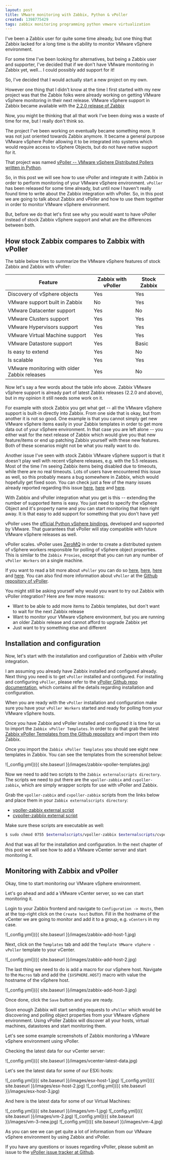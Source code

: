 ```yaml
---
layout: post
title: VMware monitoring with Zabbix, Python & vPoller
created: 1398775429
tags: zabbix monitoring programming python vmware virtualization
---
```

I've been a Zabbix user for quite some time already, but one thing
that Zabbix lacked for a long time is the ability to monitor
VMware vSphere environment.

For some time I've been looking for alternatives, but being a Zabbix
user and supporter, I've decided that if we don't have VMware
monitoring in Zabbix yet, well... I could possibly add support for it!

So, I've decided that I would actually start a new project on my own.

However one thing that I didn't know at the time I first started with
my new project was that the Zabbix folks were already working on
getting VMware vSphere monitoring in their next release. VMware
vSphere support in Zabbix became available with the [2.2.0 release of
Zabbix](http://www.zabbix.com/rn2.2.0.php)

Now, you might be thinking that all that work I've been doing was a
waste of time for me, but I really don't think so.

The project I've been working on eventually became something more. It
was not just oriented towards Zabbix anymore. It became a general
purpose VMware vSphere Poller allowing it to be integrated into
systems which would require access to vSphere Objects, but do not have
native support for it.

That project was named [vPoller -- VMware vSphere Distributed Pollers
written in Python](https://github.com/dnaeon/py-vpoller).

So, in this post we will see how to use vPoller and integrate it with
Zabbix in order to perform monitoring of your VMware vSphere
environment. `vPoller` has been released for some time already, but
until now I haven't really found time to write about the Zabbix
integration with vPoller. So, in this post we are going to talk about
Zabbix and vPoller and how to use them together in order to monitor
VMware vSphere environment.

But, before we do that let's first see why you would want to have
vPoller instead of stock Zabbix vSphere support and what are the
differences between both.

## How stock Zabbix compares to Zabbix with vPoller

The table below tries to summarize the VMware vSphere features of
stock Zabbix and Zabbix with vPoller:

| Feature                                               | Zabbix with vPoller  | Stock Zabbix |
|-------------------------------------------------------|----------------------|--------------|
| Discovery of vSphere objects                          | Yes                  | Yes          | 
| VMware support built in Zabbix                        | No                   | Yes          |
| VMware Datacenter support                             | Yes                  | No           |
| VMware Clusters support                               | Yes                  | Yes          |
| VMware Hypervisors support                            | Yes                  | Yes          |
| VMware Virtual Machine support                        | Yes                  | Yes          |
| VMware Datastore support                              | Yes                  | Basic        |
| Is easy to extend                                     | Yes                  | No           |
| Is scalable                                           | Yes                  | Yes          |
| VMware monitoring with older Zabbix releases          | Yes                  | No           |

Now let's say a few words about the table info above. Zabbix VMware
vSphere support is already part of latest Zabbix releases (2.2.0 and
above), but in my opinion it still needs some work on it.

For example with stock Zabbix you get what get -- all the VMware
vSphere support is built-in directly into Zabbix. From one side that
is okay, but from another it is not so good. One example is that you
cannot simply get new VMware vSphere items easily in your Zabbix
templates in order to get more data out of your vSphere
environment. In that case you are left alone -- you either wait for
the next release of Zabbix which would give you that new feature/items
or end up patching Zabbix yourself with these new features. Both of
these scenarios might not be what you really want to do.

Another issue I've seen with stock Zabbix VMware vSphere support is
that it doesn't play well with recent vSphere releases, e.g. with the
5.5 releases. Most of the time I'm seeing Zabbix items being disabled
due to timeouts, while there are no real timeouts. Lots of users have
encountered this issue as well, so this probably means a bug somewhere
in Zabbix, which would hopefully get fixed soon. You can check just a
few of the many issues already reported regarding this issue
[here](https://www.zabbix.com/forum/showthread.php?t=43776),
[here](https://support.zabbix.com/browse/ZBX-7719) and
[here](https://support.zabbix.com/browse/ZBX-8057).

With Zabbix and vPoller integration what you get is this -- extending
the number of supported items is easy. You just need to specify the
vSphere Object and it's property name and you can start monitoring
that item right away. It is that easy to add support for something
that you don't have yet!

vPoller uses the [official Python vSphere
bindings](https://github.com/vmware/pyvmomi), developed and supported
by VMware. That guarantees that vPoller will stay compatible with
future VMware vSphere releases as well.

vPoller scales. vPoller uses [ZeroMQ](http://zeromq.org/) in order to
create a distributed system of vSphere workers responsible for polling
of vSphere object properties. This is similar to the `Zabbix Proxies`,
except that you can run any number of `vPoller Workers` on a single
machine.

If you want to read a bit more about `vPoller` you can do so
[here](/node/103), [here](/node/104), [here](/node/110) and
[here](/node/111). You can also find more information about `vPoller`
at the [Github repository of
vPoller](https://github.com/dnaeon/py-vpoller).

You might still be asking yourself why would you want to try out
Zabbix with vPoller integration? Here are few more reasons:

* Want to be able to add more items to Zabbix templates, but don't want to wait for the next Zabbix release
* Want to monitor your VMware vSphere environment, but you are running an older Zabbix release and cannot afford to upgrade Zabbix yet
* Just want to try something else and different

## Installation and configuration

Now, let's start with the installation and configuration of Zabbix
with vPoller integration.

I am assuming you already have Zabbix installed and configured
already. Next thing you need is to get `vPoller` installed and
configured. For installing and configuring `vPoller`, please refer to
the [vPoller Github repo
documentation](https://github.com/dnaeon/py-vpoller), which contains
all the details regarding installation and configuration.

When you are ready with the `vPoller` installation and configuration
make sure you have your `vPoller Workers` started and ready for
polling from your VMware vSphere hosts.

Once you have Zabbix and vPoller installed and configured it is time
for us to import the `Zabbix vPoller Templates`. In order to do that
grab the latest [Zabbix vPoller Templates from the Github
repository](https://github.com/dnaeon/py-vpoller/blob/master/src/zabbix/zabbix-vpoller-templates.xml)
and import them into Zabbix.

Once you import the `Zabbix vPoller Templates` you should see eight
new templates in Zabbix. You can see the templates from the screenshot
below:

![_config.yml]({{ site.baseurl }}/images/zabbix-vpoller-templates.jpg)

Now we need to add two scripts to the `Zabbix externalscripts
directory`. The scripts we need to put there are the `vpoller-zabbix`
and `cvpoller-zabbix`, which are simply wrapper scripts for use with
vPoller and Zabbix.

Grab the `vpoller-zabbix` and `cvpoller-zabbix` scripts from the links
below and place them in your `Zabbix externalscripts directory`:

* [vpoller-zabbix external script](https://github.com/dnaeon/py-vpoller/blob/master/src/zabbix/vpoller-zabbix)
* [cvpoller-zabbiix external script](https://github.com/dnaeon/py-vpoller/blob/master/src/zabbix/cvpoller-zabbix)

Make sure these scripts are executable as well:

```bash
$ sudo chmod 0755 $externalscripts/vpoller-zabbix $externalscripts/cvpoller-zabbix
```

And that was all for the installation and configuration. In the next
chapter of this post we will see how to add a VMware vCenter server
and start monitoring it.

## Monitoring with Zabbix and vPoller

Okay, time to start monitoring our VMware vSphere environment.

Let's go ahead and add a VMware vCenter server, so we can start
monitoring it.

Login to your Zabbix frontend and navigate to `Configuration ->
Hosts`, then at the top-right click on the `Create host` button. Fill
in the hostname of the vCenter we are going to monitor and add it to a
group, e.g. `vCenters` in my case.

![_config.yml]({{ site.baseurl }}/images/zabbix-add-host-1.jpg)

Next, click on the `Templates` tab and add the `Template VMware
vSphere - vPoller` template to your vCenter.

![_config.yml]({{ site.baseurl }}/images/zabbix-add-host-2.jpg)

The last thing we need to do is add a macro for our vSphere
host. Navigate to the `Macros` tab and add the `{$VSPHERE.HOST}` macro
with value the hostname of the vSphere host.

![_config.yml]({{ site.baseurl }}/images/zabbix-add-host-3.jpg)

Once done, click the `Save` button and you are ready.

Soon enough Zabbix will start sending requests to `vPoller` which
would be discovering and polling object properties from your VMware
vSphere environment. Using vPoller Zabbix will discover all your
hosts, virtual machines, datastores and start monitoring them.

Let's see some example screenshots of Zabbix monitoring a VMware
vSphere environment using vPoller.

Checking the latest data for our vCenter server:

![_config.yml]({{ site.baseurl }}/images/vcenter-latest-data.jpg)

Let's see the latest data for some of our ESXi hosts:

![_config.yml]({{ site.baseurl }}/images/esx-host-1.jpg)
![_config.yml]({{ site.baseurl }}/images/esx-host-2.jpg)
![_config.yml]({{ site.baseurl }}/images/esx-host-3.jpg)

And here is the latest data for some of our Virtual Machines:

![_config.yml]({{ site.baseurl }}/images/vm-1.jpg)
![_config.yml]({{ site.baseurl }}/images/vm-2.jpg)
![_config.yml]({{ site.baseurl }}/images/vm-3-new.jpg)
![_config.yml]({{ site.baseurl }}/images/vm-4.jpg)

As you can see we can get quite a lot of information from our VMware
vSphere environment by using Zabbix and vPoller.

If you have any questions or issues regarding vPoller, please submit
an issue to the [vPoller issue tracker at
Github](https://github.com/dnaeon/py-vpoller).

